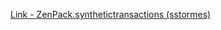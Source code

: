 [Link - ZenPack.synthetictransactions (sstormes)](https://github.com/sstormes/ZenPack.synthetictransactions)
